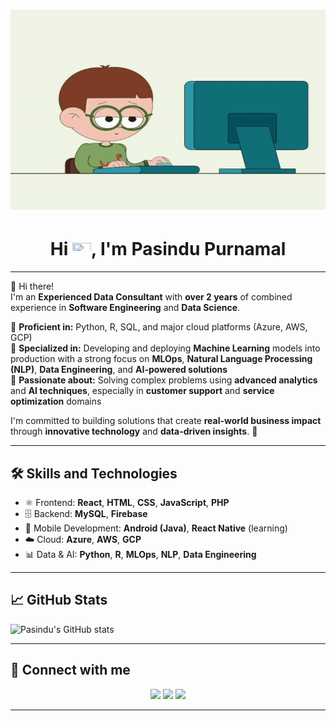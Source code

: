 <h1 align="center">
    <img alt="gif" src="https://github.com/pasindupurnamal98/pasindupurnamal98/blob/main/readme.gif" width="600" height="320"/>
</h1>

<h1 align="center">Hi <img src="https://raw.githubusercontent.com/MartinHeinz/MartinHeinz/master/wave.gif" width="30px" height="20px">, I'm Pasindu Purnamal</h1>

---

👋 Hi there!  
I'm an **Experienced Data Consultant** with **over 2 years** of combined experience in **Software Engineering** and **Data Science**.

🔹 **Proficient in:** Python, R, SQL, and major cloud platforms (Azure, AWS, GCP)  
🔹 **Specialized in:** Developing and deploying **Machine Learning** models into production with a strong focus on **MLOps**, **Natural Language Processing (NLP)**, **Data Engineering**, and **AI-powered solutions**  
🔹 **Passionate about:** Solving complex problems using **advanced analytics** and **AI techniques**, especially in **customer support** and **service optimization** domains

I'm committed to building solutions that create **real-world business impact** through **innovative technology** and **data-driven insights**. 🚀

---

## 🛠️ Skills and Technologies
* ⚛️ Frontend: **React**, **HTML**, **CSS**, **JavaScript**, **PHP**
* 🗄️ Backend: **MySQL**, **Firebase**
* 📱 Mobile Development: **Android (Java)**, **React Native** (learning)
* ☁️ Cloud: **Azure**, **AWS**, **GCP**
* 📊 Data & AI: **Python**, **R**, **MLOps**, **NLP**, **Data Engineering**

---

## 📈 GitHub Stats

![Pasindu's GitHub stats](https://github-readme-stats.vercel.app/api?username=pasindupurnamal98&show_icons=true&theme=radical)

---

## 🔗 Connect with me

<p align="center">
<a href="https://www.linkedin.com/in/pasindu-purnamal-771801214/"><img src="https://img.icons8.com/fluent/48/000000/linkedin.png"/></a>
<a href="https://www.instagram.com/pasindu_purnamal/"><img src="https://img.icons8.com/fluent/48/000000/instagram-new.png"/></a>
<a href="https://www.facebook.com/profile.php?id=100008038485984"><img src="https://img.icons8.com/color/48/000000/facebook.png"/></a>
</p>

---
